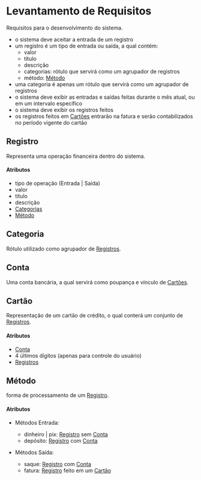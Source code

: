 # Levantamento de Requisitos
Requisitos para o desenvolvimento do sistema.

- o sistema deve aceitar a entrada de um registro
- um registro é um tipo de entrada ou saída, a qual contém:
  - valor
  - título
  - descrição
  - categorias: rótulo que servirá como um agrupador de registros
  - método: [Método](#método)
- uma categoria é apenas um rótulo que servirá como um agrupador de registros
- o sistema deve exibir as entradas e saídas feitas durante o mês atual, ou em um intervalo específico
- o sistema deve exibir os registros feitos
- os registros feitos em [Cartões](#cartão) entrarão na fatura e serão contabilizados no período vigente do cartão

## Registro
Representa uma operação financeira dentro do sistema.

#### Atributos
- tipo de operação (Entrada | Saída)
- valor
- título
- descrição
- [Categorias](#categoria)
- [Método](#método)

## Categoria
Rótulo utilizado como agrupador de [Registros](#registro).

## Conta
Uma conta bancária, a qual servirá como poupança e vínculo de [Cartões](#cartão).

## Cartão
Representação de um cartão de crédito, o qual conterá um conjunto de [Registros](#registro).

#### Atributos
- [Conta](#conta)
- 4 últimos dígitos (apenas para controle do usuário)
- [Registros](#registro)

## Método
forma de processamento de um [Registro](#registro).

#### Atributos
- Métodos Entrada:
  - dinheiro | pix: [Registro](#registro) sem [Conta](#conta)
  - depósito: [Registro](#registro) com [Conta](#conta)

- Métodos Saída:
  - saque: [Registro](#registro) com [Conta](#conta)
  - fatura:  [Registro](#registro) feito em um [Cartão](#cartão)
